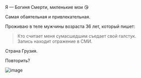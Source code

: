 Я — Богиня Смерти, миленькие мои 😘

Самая обаятельная и привлекательная.

Проживаю в теле мужчины возраста 36 лет, который пишет:

> Кто считает меня сумасшедшим съедает свой галстук.  
> Запись находит отражение в СМИ.

Страна Грузия.

Повторить?

![image](https://github.com/user-attachments/assets/98b5cc83-29e2-4ef7-bd3b-b27f1e2c7a0f)
